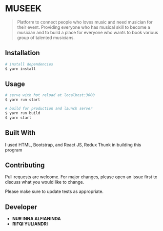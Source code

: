 # MUSEEK

> Platform to connect people who loves music and need musician for their event. Providing everyone who has musical skill to become a musician and to build a place for everyone who wants to book various group of talented musicians.

## Installation

```bash
# install dependencies
$ yarn install
```

## Usage

```bash
# serve with hot reload at localhost:3000
$ yarn run start
```

```bash
# build for production and launch server
$ yarn run build
$ yarn start
```

## Built With

I used HTML, Bootstrap, and React JS, Redux Thunk in building this program

## Contributing

Pull requests are welcome. For major changes, please open an issue first to discuss what you would like to change.

Please make sure to update tests as appropriate.

## Developer

- **NUR INNA ALFIANINDA**
- **RIFQI YULIANDRI**
